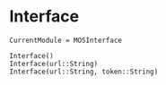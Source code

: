 # Interface

```@meta
CurrentModule = MOSInterface
```

```@docs
Interface()
Interface(url::String)
Interface(url::String, token::String)
```